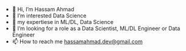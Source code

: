 - 👋 Hi, I’m Hassam Ahmad
- 👀 I’m interested Data Science
- 🌱 my expertiese in ML/DL, Data Science
- 💞️ I’m looking for a role as a Data Scientist, ML/DL Engineer or Data Engineer
- 📫 How to reach me hassamahmad.dev@gmail.com

<!---
Venomous000/Venomous000 is a ✨ special ✨ repository because its `README.md` (this file) appears on your GitHub profile.
You can click the Preview link to take a look at your changes.
--->
